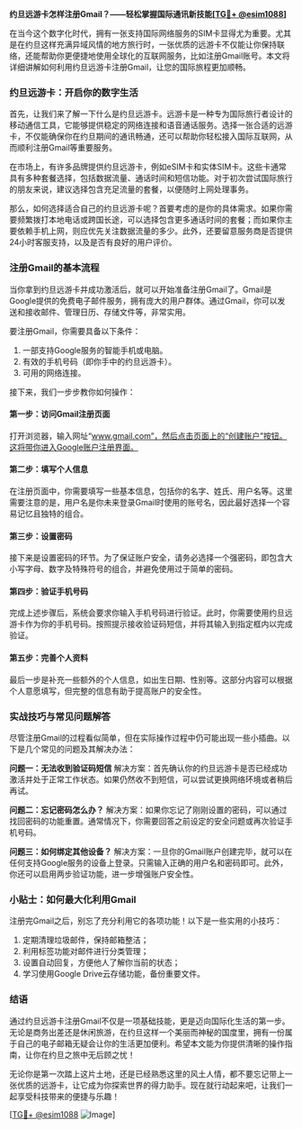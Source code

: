 **约旦远游卡怎样注册Gmail？——轻松掌握国际通讯新技能[[TG💪+ @esim1088](https://t.me/s/esim1088)]**

在当今这个数字化时代，拥有一张支持国际网络服务的SIM卡显得尤为重要。尤其是在约旦这样充满异域风情的地方旅行时，一张优质的远游卡不仅能让你保持联络，还能帮助你更便捷地使用全球化的互联网服务，比如注册Gmail账号。本文将详细讲解如何利用约旦远游卡注册Gmail，让您的国际旅程更加顺畅。

### 约旦远游卡：开启你的数字生活

首先，让我们来了解一下什么是约旦远游卡。远游卡是一种专为国际旅行者设计的移动通信工具，它能够提供稳定的网络连接和语音通话服务。选择一张合适的远游卡，不仅能确保你在约旦期间的通讯畅通，还可以帮助你轻松接入国际互联网，从而顺利注册Gmail等重要服务。

在市场上，有许多品牌提供约旦远游卡，例如eSIM卡和实体SIM卡。这些卡通常具有多种套餐选择，包括数据流量、通话时间和短信功能。对于初次尝试国际旅行的朋友来说，建议选择包含充足流量的套餐，以便随时上网处理事务。

那么，如何选择适合自己的约旦远游卡呢？首要考虑的是你的具体需求。如果你需要频繁拨打本地电话或跨国长途，可以选择包含更多通话时间的套餐；而如果你主要依赖手机上网，则应优先关注数据流量的多少。此外，还要留意服务商是否提供24小时客服支持，以及是否有良好的用户评价。

### 注册Gmail的基本流程

当你拿到约旦远游卡并成功激活后，就可以开始准备注册Gmail了。Gmail是Google提供的免费电子邮件服务，拥有庞大的用户群体。通过Gmail，你可以发送和接收邮件、管理日历、存储文件等，非常实用。

要注册Gmail，你需要具备以下条件：
1. 一部支持Google服务的智能手机或电脑。
2. 有效的手机号码（即你手中的约旦远游卡）。
3. 可用的网络连接。

接下来，我们一步步教你如何操作：

#### 第一步：访问Gmail注册页面
打开浏览器，输入网址“www.gmail.com”，然后点击页面上的“创建账户”按钮。这将带你进入Google账户注册界面。

#### 第二步：填写个人信息
在注册页面中，你需要填写一些基本信息，包括你的名字、姓氏、用户名等。这里需要注意的是，用户名是你未来登录Gmail时使用的账号名，因此最好选择一个容易记忆且独特的组合。

#### 第三步：设置密码
接下来是设置密码的环节。为了保证账户安全，请务必选择一个强密码，即包含大小写字母、数字及特殊符号的组合，并避免使用过于简单的密码。

#### 第四步：验证手机号码
完成上述步骤后，系统会要求你输入手机号码进行验证。此时，你需要使用约旦远游卡作为你的手机号码。按照提示接收验证码短信，并将其输入到指定框内以完成验证。

#### 第五步：完善个人资料
最后一步是补充一些额外的个人信息，如出生日期、性别等。这部分内容可以根据个人意愿填写，但完整的信息有助于提高账户的安全性。

### 实战技巧与常见问题解答

尽管注册Gmail的过程看似简单，但在实际操作过程中仍可能出现一些小插曲。以下是几个常见的问题及其解决办法：

**问题一：无法收到验证码短信**
解决方案：首先确认你的约旦远游卡是否已经成功激活并处于正常工作状态。如果仍然收不到短信，可以尝试更换网络环境或者稍后再试。

**问题二：忘记密码怎么办？**
解决方案：如果你忘记了刚刚设置的密码，可以通过找回密码的功能重置。通常情况下，你需要回答之前设定的安全问题或再次验证手机号码。

**问题三：如何绑定其他设备？**
解决方案：一旦你的Gmail账户创建完毕，就可以在任何支持Google服务的设备上登录。只需输入正确的用户名和密码即可。此外，你还可以启用两步验证功能，进一步增强账户安全性。

### 小贴士：如何最大化利用Gmail

注册完Gmail之后，别忘了充分利用它的各项功能！以下是一些实用的小技巧：
1. 定期清理垃圾邮件，保持邮箱整洁；
2. 利用标签功能对邮件进行分类管理；
3. 设置自动回复，方便他人了解你当前的状态；
4. 学习使用Google Drive云存储功能，备份重要文件。

### 结语

通过约旦远游卡注册Gmail不仅是一项基础技能，更是迈向国际化生活的第一步。无论是商务出差还是休闲旅游，在约旦这样一个美丽而神秘的国度里，拥有一份属于自己的电子邮箱无疑会让你的生活更加便利。希望本文能为你提供清晰的操作指南，让你在约旦之旅中无后顾之忧！

无论你是第一次踏上这片土地，还是已经熟悉这里的风土人情，都不要忘记带上一张优质的远游卡，让它成为你探索世界的得力助手。现在就行动起来吧，让我们一起享受科技带来的便捷与乐趣！

[[TG💪+ @esim1088](https://t.me/s/esim1088) ![Image](https://i.postimg.cc/4NQfJmqS/Snipaste-2025-05-13-00-14-12.png)]